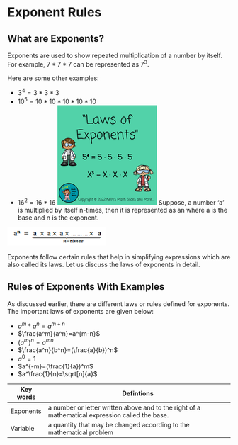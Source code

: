# Exponent Rules
##  What are Exponents?
Exponents are used to show repeated multiplication of a number by itself. For example, $7 * 7 * 7$ can be represented as $7^3$.

Here are some other examples:
* $3^4 = 3 * 3 * 3$
* $10^5 = 10*10*10*10*10$
* $16^2 = 16*16$
![Here's a picture of laws of exponents](funnyimage.png)
Suppose, a number ‘a’ is multiplied by itself n-times, then it is represented as an where a is the base and n is the exponent.

![Here's a picture of the exponent rule](exponent.png)

Exponents follow certain rules that help in simplifying expressions which are also called its laws. Let us discuss the laws of exponents in detail.
## Rules of Exponents With Examples
As discussed earlier, there are different  laws or rules defined for exponents. The important laws of exponents are given below:
* $a^m *a^n=a^{m+n}$
* $\frac{a^m}{a^n}=a^{m-n}$
* $(a^m)^n=a^{mn}$
* $\frac{a^n}{b^n}=(\frac{a}{b})^n$
* $a^0=1$
* $a^{-m}=(\frac{1}{a})^m$
* $a^\frac{1}{n}=\sqrt[n]{a}$

| Key words | Defintions |
| --- | --- |
| Exponents | a number or letter written above and to the right of a mathematical expression called the base. |
| Variable | a quantity that may be changed according to the mathematical problem |
